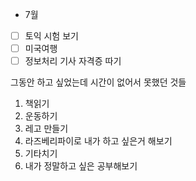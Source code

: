 - 7월
- [ ] 토익 시험 보기
- [ ] 미국여행
- [ ] 정보처리 기사 자격증 따기

그동안 하고 싶었는데 시간이 없어서 못했던 것들
1. 책읽기
2. 운동하기
3. 레고 만들기
4. 라즈베리파이로 내가 하고 싶은거 해보기
5. 기타치기
6. 내가 정말하고 싶은 공부해보기

